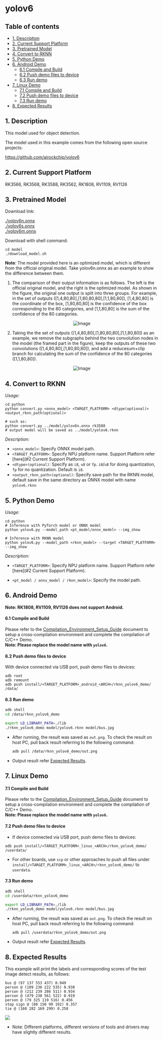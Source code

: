 # yolov6

## Table of contents

- [1. Description](#1-description)
- [2. Current Support Platform](#2-current-support-platform)
- [3. Pretrained Model](#3-pretrained-model)
- [4. Convert to RKNN](#4-convert-to-rknn)
- [5. Python Demo](#5-python-demo)
- [6. Android Demo](#6-android-demo)
  - [6.1 Compile and Build](#61-compile-and-build)
  - [6.2 Push demo files to device](#62-push-demo-files-to-device)
  - [6.3 Run demo](#63-run-demo)
- [7. Linux Demo](#7-linux-demo)
  - [7.1 Compile and Build](#71-compile-and-build)
  - [7.2 Push demo files to device](#72-push-demo-files-to-device)
  - [7.3 Run demo](#73-run-demo)
- [8. Expected Results](#8-expected-results)



## 1. Description

This model used for object detection.

The model used in this example comes from the following open source projects:  

https://github.com/airockchip/yolov6



## 2. Current Support Platform

RK3566, RK3568, RK3588, RK3562, RK1808, RV1109, RV1126



## 3. Pretrained Model

Download link: 

[./yolov6n.onnx](https://ftrg.zbox.filez.com/v2/delivery/data/95f00b0fc900458ba134f8b180b3f7a1/examples/yolov6/yolov6n.onnx)<br />[./yolov6s.onnx](https://ftrg.zbox.filez.com/v2/delivery/data/95f00b0fc900458ba134f8b180b3f7a1/examples/yolov6/yolov6s.onnx)<br />[./yolov6m.onnx](https://ftrg.zbox.filez.com/v2/delivery/data/95f00b0fc900458ba134f8b180b3f7a1/examples/yolov6/yolov6m.onnx)

Download with shell command:

```
cd model
./download_model.sh
```

**Note**: The model provided here is an optimized model, which is different from the official original model. Take yolov6n.onnx as an example to show the difference between them.
1. The comparison of their output information is as follows. The left is the official original model, and the right is the optimized model. As shown in the figure, the original one output is split into three groups. For example, in the set of outputs ([1,4,80,80],[1,80,80,80],[1,1,80,80]), [1,4,80,80] is the coordinate of the box, [1,80,80,80] is the confidence of the box corresponding to the 80 categories, and [1,1,80,80] is the sum of the confidence of the 80 categories.

<div align=center>
  <img src="./model_comparison/yolov6_output_comparison.jpg" alt="Image">
</div>

2. Taking the the set of outputs ([1,4,80,80],[1,80,80,80],[1,1,80,80]) as an example, we remove the subgraphs behind the two convolution nodes in the model (the framed part in the figure), keep the outputs of these two convolutions ([1,4,80,80],[1,80,80,80]), and add a reducesum+clip branch for calculating the sum of the confidence of the 80 categories ([1,1,80,80]).

<div align=center>
  <img src="./model_comparison/yolov6_graph_comparison.jpg" alt="Image">
</div>


## 4. Convert to RKNN

*Usage:*

```shell
cd python
python convert.py <onnx_model> <TARGET_PLATFORM> <dtype(optional)> <output_rknn_path(optional)>

# such as: 
python convert.py ../model/yolov6n.onnx rk3588
# output model will be saved as ../model/yolov6.rknn
```

*Description:*

- `<onnx_model>`: Specify ONNX model path.
- `<TARGET_PLATFORM>`: Specify NPU platform name. Support Platform refer [here](#2 Current Support Platform).
- `<dtype>(optional)`: Specify as `i8`, `u8` or `fp`. `i8`/`u8` for doing quantization, `fp` for no quantization. Default is `i8`.
- `<output_rknn_path>(optional)`: Specify save path for the RKNN model, default save in the same directory as ONNX model with name `yolov6.rknn`



## 5. Python Demo

*Usage:*

```shell
cd python
# Inference with PyTorch model or ONNX model
python yolov6.py --model_path <pt_model/onnx_model> --img_show

# Inference with RKNN model
python yolov6.py --model_path <rknn_model> --target <TARGET_PLATFORM> --img_show
```

*Description:*

- `<TARGET_PLATFORM>`: Specify NPU platform name. Support Platform refer [here](#2 Current Support Platform).

- `<pt_model / onnx_model / rknn_model>`: Specify the model path.



## 6. Android Demo

**Note: RK1808, RV1109, RV1126 does not support Android.**

#### 6.1 Compile and Build

Please refer to the [Compilation_Environment_Setup_Guide](../../docs/Compilation_Environment_Setup_Guide.md#android-platform) document to setup a cross-compilation environment and complete the compilation of C/C++ Demo.  
**Note: Please replace the model name with `yolov6`.**

#### 6.2 Push demo files to device

With device connected via USB port, push demo files to devices:

```shell
adb root
adb remount
adb push install/<TARGET_PLATFORM>_android_<ARCH>/rknn_yolov6_demo/ /data/
```

#### 6.3 Run demo

```sh
adb shell
cd /data/rknn_yolov6_demo

export LD_LIBRARY_PATH=./lib
./rknn_yolov6_demo model/yolov6.rknn model/bus.jpg
```

- After running, the result was saved as `out.png`. To check the result on host PC, pull back result referring to the following command: 

  ```sh
  adb pull /data/rknn_yolov6_demo/out.png
  ```

- Output result refer [Expected Results](#8-expected-results).



## 7. Linux Demo

#### 7.1 Compile and Build

Please refer to the [Compilation_Environment_Setup_Guide](../../docs/Compilation_Environment_Setup_Guide.md#linux-platform) document to setup a cross-compilation environment and complete the compilation of C/C++ Demo.  
**Note: Please replace the model name with `yolov6`.**

#### 7.2 Push demo files to device

- If device connected via USB port, push demo files to devices:

```shell
adb push install/<TARGET_PLATFORM>_linux_<ARCH>/rknn_yolov6_demo/ /userdata/
```

- For other boards, use `scp` or other approaches to push all files under `install/<TARGET_PLATFORM>_linux_<ARCH>/rknn_yolov6_demo/` to `userdata`.

#### 7.3 Run demo

```sh
adb shell
cd /userdata/rknn_yolov6_demo

export LD_LIBRARY_PATH=./lib
./rknn_yolov6_demo model/yolov6.rknn model/bus.jpg
```

- After running, the result was saved as `out.png`. To check the result on host PC, pull back result referring to the following command: 

  ```
  adb pull /userdata/rknn_yolov6_demo/out.png
  ```

- Output result refer [Expected Results](#8-expected-results).




## 8. Expected Results

This example will print the labels and corresponding scores of the test image detect results, as follows:

```
bus @ (97 137 553 437) 0.949
person @ (109 236 222 535) 0.938
person @ (212 239 286 511) 0.934
person @ (479 230 561 522) 0.919
person @ (79 325 119 516) 0.456
stop sign @ (80 150 99 192) 0.357
tie @ (160 282 169 299) 0.258
```

<img src="result.png">

- Note: Different platforms, different versions of tools and drivers may have slightly different results.
